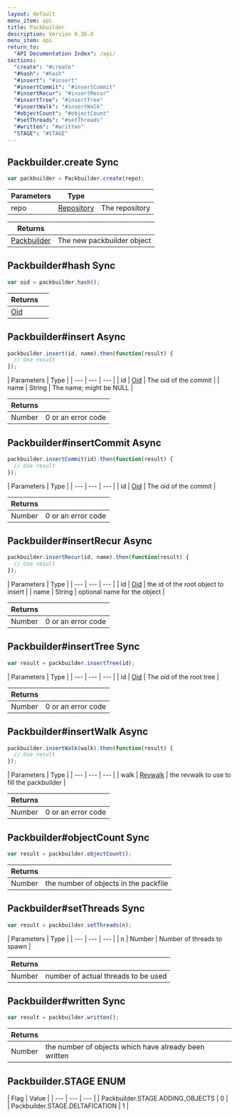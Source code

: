 ```yaml
---
layout: default
menu_item: api
title: Packbuilder
description: Version 0.26.0
menu_item: api
return_to:
  "API Documentation Index": /api/
sections:
  "create": "#create"
  "#hash": "#hash"
  "#insert": "#insert"
  "#insertCommit": "#insertCommit"
  "#insertRecur": "#insertRecur"
  "#insertTree": "#insertTree"
  "#insertWalk": "#insertWalk"
  "#objectCount": "#objectCount"
  "#setThreads": "#setThreads"
  "#written": "#written"
  "STAGE": "#STAGE"
---
```


## <a name="create"></a><span>Packbuilder.</span>create <span class="tags"><span class="sync">Sync</span></span>

```js
var packbuilder = Packbuilder.create(repo);
```

| Parameters | Type |   |
| --- | --- | --- |
| repo | [Repository](/api/repository/) | The repository |

| Returns |  |
| --- | --- |
| [Packbuilder](/api/packbuilder/) | The new packbuilder object |

## <a name="hash"></a><span>Packbuilder#</span>hash <span class="tags"><span class="sync">Sync</span></span>

```js
var oid = packbuilder.hash();
```

| Returns |  |
| --- | --- |
| [Oid](/api/oid/) |  |

## <a name="insert"></a><span>Packbuilder#</span>insert <span class="tags"><span class="async">Async</span></span>

```js
packbuilder.insert(id, name).then(function(result) {
  // Use result
});
```

| Parameters | Type |
| --- | --- | --- |
| id | [Oid](/api/oid/) | The oid of the commit |
| name | String | The name; might be NULL |

| Returns |  |
| --- | --- |
| Number |  0 or an error code |

## <a name="insertCommit"></a><span>Packbuilder#</span>insertCommit <span class="tags"><span class="async">Async</span></span>

```js
packbuilder.insertCommit(id).then(function(result) {
  // Use result
});
```

| Parameters | Type |
| --- | --- | --- |
| id | [Oid](/api/oid/) | The oid of the commit |

| Returns |  |
| --- | --- |
| Number |  0 or an error code |

## <a name="insertRecur"></a><span>Packbuilder#</span>insertRecur <span class="tags"><span class="async">Async</span></span>

```js
packbuilder.insertRecur(id, name).then(function(result) {
  // Use result
});
```

| Parameters | Type |
| --- | --- | --- |
| id | [Oid](/api/oid/) | the id of the root object to insert |
| name | String | optional name for the object |

| Returns |  |
| --- | --- |
| Number |  0 or an error code |

## <a name="insertTree"></a><span>Packbuilder#</span>insertTree <span class="tags"><span class="sync">Sync</span></span>

```js
var result = packbuilder.insertTree(id);
```

| Parameters | Type |
| --- | --- | --- |
| id | [Oid](/api/oid/) | The oid of the root tree |

| Returns |  |
| --- | --- |
| Number |  0 or an error code |

## <a name="insertWalk"></a><span>Packbuilder#</span>insertWalk <span class="tags"><span class="async">Async</span></span>

```js
packbuilder.insertWalk(walk).then(function(result) {
  // Use result
});
```

| Parameters | Type |
| --- | --- | --- |
| walk | [Revwalk](/api/revwalk/) | the revwalk to use to fill the packbuilder |

| Returns |  |
| --- | --- |
| Number |  0 or an error code |

## <a name="objectCount"></a><span>Packbuilder#</span>objectCount <span class="tags"><span class="sync">Sync</span></span>

```js
var result = packbuilder.objectCount();
```

| Returns |  |
| --- | --- |
| Number |  the number of objects in the packfile |

## <a name="setThreads"></a><span>Packbuilder#</span>setThreads <span class="tags"><span class="sync">Sync</span></span>

```js
var result = packbuilder.setThreads(n);
```

| Parameters | Type |
| --- | --- | --- |
| n | Number | Number of threads to spawn |

| Returns |  |
| --- | --- |
| Number |  number of actual threads to be used |

## <a name="written"></a><span>Packbuilder#</span>written <span class="tags"><span class="sync">Sync</span></span>

```js
var result = packbuilder.written();
```

| Returns |  |
| --- | --- |
| Number |  the number of objects which have already been written |

## <a name="STAGE"></a><span>Packbuilder.</span>STAGE <span class="tags"><span class="enum">ENUM</span></span>

| Flag | Value |
| --- | --- | --- |
| <span>Packbuilder.STAGE.</span>ADDING_OBJECTS | 0 |
| <span>Packbuilder.STAGE.</span>DELTAFICATION | 1 |

